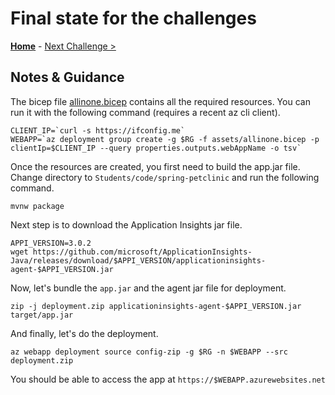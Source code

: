 # Final state for the challenges

**[Home](../README.md)** - [Next Challenge >](./solution-00.md)

## Notes & Guidance

The bicep file [allinone.bicep](./assets/allinone.bicep) contains all the required resources. You can run it with the following command (requires a recent az cli client).

```shell
CLIENT_IP=`curl -s https://ifconfig.me`
WEBAPP=`az deployment group create -g $RG -f assets/allinone.bicep -p clientIp=$CLIENT_IP --query properties.outputs.webAppName -o tsv`
```

Once the resources are created, you first need to build the app.jar file. Change directory to `Students/code/spring-petclinic` and run the following command.

```shell
mvnw package
```

Next step is to download the Application Insights jar file.

```shell
APPI_VERSION=3.0.2
wget https://github.com/microsoft/ApplicationInsights-Java/releases/download/$APPI_VERSION/applicationinsights-agent-$APPI_VERSION.jar
```

Now, let's bundle the `app.jar` and the agent jar file for deployment.

```shell
zip -j deployment.zip applicationinsights-agent-$APPI_VERSION.jar target/app.jar
```

And finally, let's do the deployment.

```shell
az webapp deployment source config-zip -g $RG -n $WEBAPP --src deployment.zip
```

You should be able to access the app at `https://$WEBAPP.azurewebsites.net`
